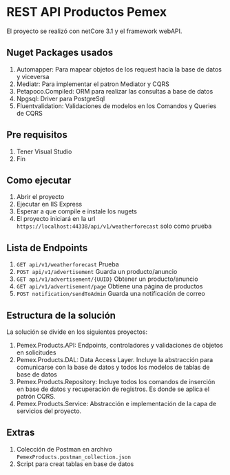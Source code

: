 # REST API  Productos Pemex

El proyecto se realizó con netCore 3.1 y el framework webAPI.

## Nuget Packages usados

1. Automapper: Para mapear objetos de los request hacia la base de datos y viceversa
2. Mediatr: Para implementar el patron Mediator y CQRS
3. Petapoco.Compiled: ORM para realizar las consultas a base de datos
4. Npgsql: Driver para PostgreSql
5. Fluentvalidation: Validaciones de modelos en los Comandos y Queries de CQRS

## Pre requisitos

1. Tener Visual Studio
2. Fin

## Como ejecutar

1. Abrir el proyecto
2. Ejecutar en IIS Express
3. Esperar a que compile e instale los nugets
4. El proyecto iniciará en la url `https://localhost:44338/api/v1/weatherforecast` solo como prueba

## Lista de Endpoints
1. `GET api/v1/weatherforecast` Prueba
2. `POST api/v1/advertisement` Guarda un producto/anuncio
3. `GET api/v1/advertisement/{UUID}` Obtener un producto/anuncio
4. `GET api/v1/advertisement/page` Obtiene una página de productos
5. `POST notification/sendToAdmin` Guarda una notificación de correo


## Estructura de la solución

La solución se divide en los siguientes proyectos:
1. Pemex.Products.API: Endpoints, controladores y validaciones de objetos en solicitudes
2. Pemex.Products.DAL: Data Access Layer. Incluye la abstracción para comunicarse con la base de datos y todos los modelos de tablas de base de datos
3. Pemex.Products.Repository: Incluye todos los comandos de inserción en base de datos y recuperación de registros. Es donde se aplica el patrón CQRS.
4. Pemex.Products.Service: Abstracción e implementación de la capa de servicios del proyecto.

## Extras
1. Colección de Postman en archivo `PemexProducts.postman_collection.json`
2. Script para creat tablas en base de datos

